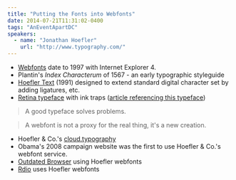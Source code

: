 ```yaml
---
title: "Putting the Fonts into Webfonts"
date: 2014-07-21T11:31:02-0400
tags: "AnEventApartDC"
speakers:
  - name: "Jonathan Hoefler"
    url: "http://www.typography.com/"
---
```


- [Webfonts](http://en.wikipedia.org/wiki/Webfonts) date to 1997 with Internet Explorer 4.
- Plantin's _Index Characterum_ of 1567 - an early typographic styleguide
- [Hoefler Text](http://en.wikipedia.org/wiki/Hoefler_Text) (1991) designed to extend standard digital character set by adding ligatures, etc.
- [Retina typeface](http://designarchives.aiga.org/#/entries/%2Bid%3A440/_/detail/relevance/asc/0/7/440/retina-typeface-family/1) with ink traps ([article referencing this typeface](http://designmind.frogdesign.com/blog/calculated-errors-the-ink-trap.html))

> A good typeface solves problems.

> A webfont is not a proxy for the real thing, it's a new creation.

- Hoefler & Co.'s [cloud.typography](http://www.typography.com/cloud/welcome/)
- Obama's 2008 campaign website was the first to use Hoefler & Co.'s webfont service.
- [Outdated Browser](http://outdatedbrowser.com/) using Hoefler webfonts
- [Rdio](http://www.rdio.com/) uses Hoefler webfonts
